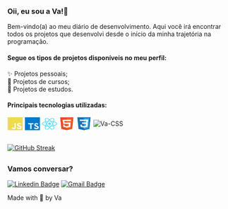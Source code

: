 ### Oii, eu sou a Va!👋


Bem-vindo(a) ao meu diário de desenvolvimento. Aqui você irá encontrar todos os projetos que desenvolvi desde o início da minha trajetória na programação. 

<div display="block" class="container"> 
  
#### Segue os tipos de projetos disponíveis no meu perfil: 
✨ Projetos pessoais; 
    <br>
📍 Projetos de cursos; 
    <br>
📝 Projetos de estudos. 
    <br>
    
</div>

#### Principais tecnologias utilizadas: 
<div style="display: inline_block">
  <img align="center" alt="Va-Js" height="30" width=35" src="https://raw.githubusercontent.com/devicons/devicon/master/icons/javascript/javascript-plain.svg">
  <img align="center" alt="Va-Ts" height="30" width="35" src="https://raw.githubusercontent.com/devicons/devicon/master/icons/typescript/typescript-plain.svg">
  <img align="center" alt="Va-React" height="30" width="35" src="https://raw.githubusercontent.com/devicons/devicon/master/icons/react/react-original.svg">
  <img align="center" alt="Va-HTML" height="30" width="35" src="https://raw.githubusercontent.com/devicons/devicon/master/icons/html5/html5-original.svg">
  <img align="center" alt="Va-CSS" height="30" width="35" src="https://raw.githubusercontent.com/devicons/devicon/master/icons/css3/css3-original.svg">
  <img align="center" alt="Va-CSS" height="30" width="35" src="https://cdn.jsdelivr.net/gh/devicons/devicon/icons/sass/sass-original.svg" />

</div>

<br>

  [![GitHub Streak](https://streak-stats.demolab.com/?user=vanessaugioni&theme=modern-lilac2)](https://git.io/streak-stats)
  
  ##

### Vamos conversar?
 
[![Linkedin Badge](https://img.shields.io/badge/-Vanessa%20Ugioni-6B2AAD?style=flat-square&logo=Linkedin&logoColor=white&link=https://www.linkedin.com/in/vanessaugioni-146b92188/)](https://www.linkedin.com/in/vanessaugioni-146b92188/) 
[![Gmail Badge](https://img.shields.io/badge/vanessaugionicontato@gmail.com-6B2AAD?style=flat-square&logo=Gmail&logoColor=white&link=mailto:vanessaugionicontato@gmail.com)](mailto:vanessaugionicontato@gmail.com)

Made with 💜 by Va
